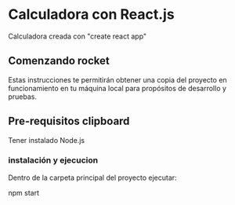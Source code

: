 
# Calculadora con React.js

Calculadora creada con "create react app"

## Comenzando rocket
Estas instrucciones te permitirán obtener una copia del proyecto en funcionamiento en tu máquina local para propósitos de desarrollo y pruebas.

## Pre-requisitos clipboard
Tener instalado Node.js

### instalación y ejecucion

Dentro de la carpeta principal del proyecto ejecutar:

  npm start




